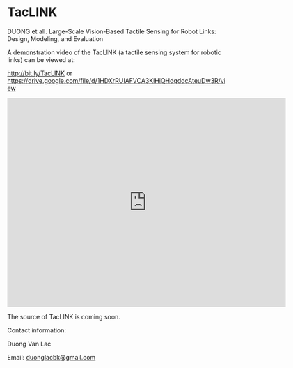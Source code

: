 # TacLINK
DUONG et all. Large-Scale Vision-Based Tactile Sensing for Robot Links: Design, Modeling, and Evaluation

A demonstration video of the TacLINK (a tactile sensing system for robotic links) can be viewed at:

http://bit.ly/TacLINK
or 
https://drive.google.com/file/d/1HDXrRUIAFVCA3KlHiQHdqddcAteuDw3R/view


<div class="embed-container">
  <iframe
      width="640"
      height="480"
      src="https://drive.google.com/file/d/1HDXrRUIAFVCA3KlHiQHdqddcAteuDw3R/view"
      frameborder="0"
      allowfullscreen="">
  </iframe>
</div>

The source of TacLINK is coming soon.

Contact information:

Duong Van Lac

Email: duonglacbk@gmail.com
